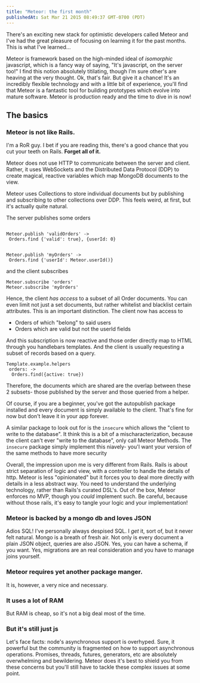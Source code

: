 ```yaml
---
title: "Meteor: the first month"
publishedAt: Sat Mar 21 2015 08:49:37 GMT-0700 (PDT)
---
```


There's an exciting new stack for optimistic developers called Meteor and I've had the great pleasure of focusing on learning it for the past months. This is what I've learned...

Meteor is framework based on the high-minded ideal of *isomorphic* javascript, which is a fancy way of saying, "It's javascript, on the server too!" I find this notion absolutely titilating, though I'm sure other's are heaving at the very thought. Ok, that's fair. But give it a chance! It's an incredibly flexible technology and with a little bit of experience, you'll find that Meteor is a fantastic tool for building prototypes which evolve into mature software. Meteor is production ready and the time to dive in is now!

## The basics

### Meteor is not like Rails.

I'm a RoR guy. I bet if you are reading this, there's a good chance that you cut your teeth on Rails. **Forget all of it.**

Meteor does not use HTTP to communicate between the server and client. Rather, it uses WebSockets and the Distributed Data Protocol (DDP) to create magical, reactive variables which map MongoDB documents to the view.

Meteor uses Collections to store individual documents but by publishing and subscribing to other collections over DDP. This feels weird, at first, but it's actually quite natural.

The server publishes some orders

```

Meteor.publish 'validOrders' ->
 Orders.find {'valid': true}, {userId: 0}


Meteor.publish 'myOrders' ->
 Orders.find {'userId': Meteor.userId()}

```

and the client subscribes
```
Meteor.subscribe 'orders'
Meteor.subscribe 'myOrders'
```

Hence, the client *has access* to a subset of all Order documents. You can even limit not just a set documents, but rather whitelist and blacklist certain attributes. This is an important distinction. The client now has access to

- Orders of which "belong" to said users
- Orders which are valid but not the userId fields

And this subscription is now reactive and those order directly map to HTML through you handlebars templates. And the client is usually requesting a subset of records based on a query.

```
Template.example.helpers
 orders: ->
  Orders.find({active: true})
```

Therefore, the documents which are shared are the overlap between these 2 subsets- those published by the server and those queried from a helper.

Of course, if you are a beginner, you've got the autopublish package installed and every document is simply available to the client. That's fine for now but don't leave it in your app forever.

A similar package to look out for is the `insecure` which allows the "client to write to the database". It think this is a bit of a mischaracterization, because the client can't ever "write to the database", only call Meteor Methods. The `insecure` package simply implement this niavely- you'l want your version of the same methods to have more security

Overall, the impression upon me is very different from Rails. Rails is about strict separation of logic and view, with a controller to handle the details of http. Meteor is less "opinionated" but it forces you to deal more directly with details in a less abstract way. You need to understand the underlying technology, rather than Rails's curated DSL's. Out of the box, Meteor enforces no MVP, though you *could* implement such. Be careful, because without those rails, it's easy to tangle your logic and your implementation!

### Meteor is backed by a mongo db and loves JSON
Adios SQL! I've personally always despised SQL. I *get* it, sort of, but it never felt natural. Mongo is a breath of fresh air. Not only is every document a plain JSON object, queries are also JSON. Yes, you can have a schema, if you want. Yes, migrations are an real consideration and you have to manage joins yourself.

### Meteor requires **yet another** package manger.
It is, however, a very nice and necessary.

### It uses a lot of RAM
But RAM is cheap, so it's not a big deal most of the time.

### But it's still just js
Let's face facts: node's asynchronous support is overhyped. Sure, it powerful but the community is fragmented on how to support asynchronous operations. Promises, threads, futures, generators, etc are absolutely overwhelming and bewildering. Meteor does it's best to shield you from these concerns but you'll still have to tackle these complex issues at some point.
